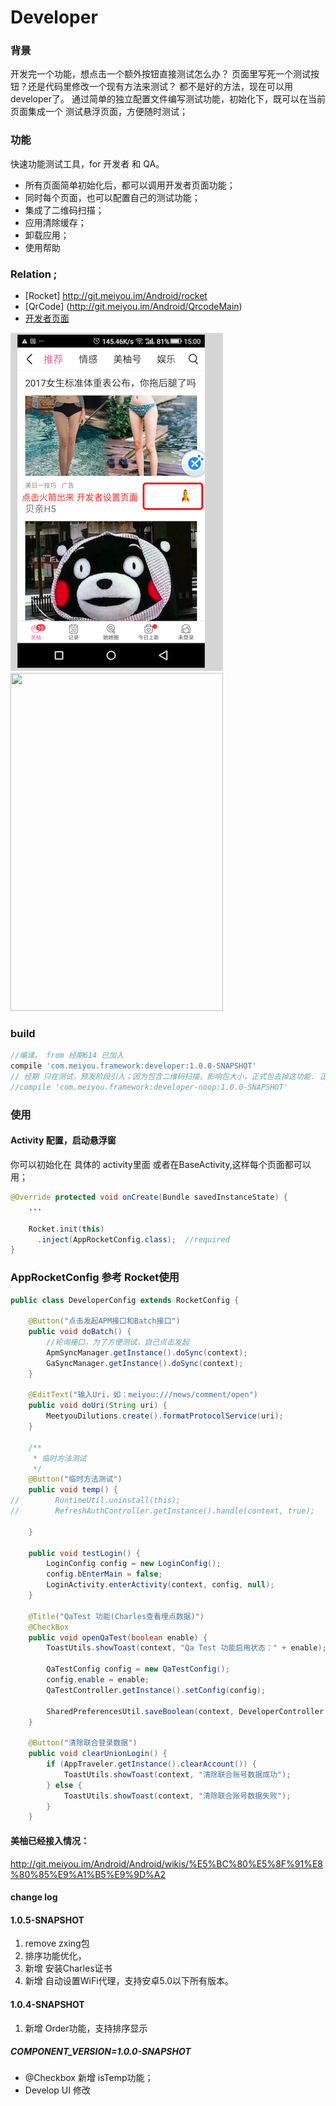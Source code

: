 # Developer

### 背景
  开发完一个功能，想点击一个额外按钮直接测试怎么办？ 页面里写死一个测试按钮？还是代码里修改一个现有方法来测试？ 都不是好的方法，现在可以用developer了。
  通过简单的独立配置文件编写测试功能，初始化下，既可以在当前页面集成一个 测试悬浮页面，方便随时测试；

### 功能
快速功能测试工具，for 开发者 和 QA。
- 所有页面简单初始化后，都可以调用开发者页面功能；
- 同时每个页面，也可以配置自己的测试功能；
- 集成了二维码扫描；
- 应用清除缓存；
- 卸载应用；
- 使用帮助

### Relation ;
-  [Rocket] http://git.meiyou.im/Android/rocket
-  [QrCode] (http://git.meiyou.im/Android/QrcodeMain)
- [开发者页面](http://git.meiyou.im/Android/Android/wikis/%E5%BC%80%E5%8F%91%E8%80%85%E9%A1%B5%E9%9D%A2)

![jietu2](images/QQ20170920-1.png)
<img src="http://git.meiyou.im/Android/developer/raw/master/images/device1.png" width="340" height="541">
### build 

```groovy
//编译。 from 经期614 已加入
compile 'com.meiyou.framework:developer:1.0.0-SNAPSHOT'
// 经期 只在测试，预发阶段引入；因为包含二维码扫描，影响包大小，正式包去掉这功能. 正式版本引用空包可以不影响包的大小
//compile 'com.meiyou.framework:developer-noop:1.0.0-SNAPSHOT'
```


### 使用

#### Activity 配置，启动悬浮窗 

你可以初始化在 具体的 activity里面 或者在BaseActivity,这样每个页面都可以用；

```java
@Override protected void onCreate(Bundle savedInstanceState) {
    ...

    Rocket.init(this)
      .inject(AppRocketConfig.class);  //required
}
```

### AppRocketConfig  参考 Rocket使用
```java
public class DeveloperConfig extends RocketConfig {
    
    @Button("点击发起APM接口和Batch接口")
    public void doBatch() {
        //轮询接口，为了方便测试，自己点击发起
        ApmSyncManager.getInstance().doSync(context);
        GaSyncManager.getInstance().doSync(context);
    }

    @EditText("输入Uri，如：meiyou:///news/comment/open")
    public void doUri(String uri) {
        MeetyouDilutions.create().formatProtocolService(uri);
    }

    /**
     * 临时方法测试
     */
    @Button("临时方法测试")
    public void temp() {
//        RuntimeUtil.uninstall(this);
//        RefreshAuthController.getInstance().handle(context, true);

    }

    public void testLogin() {
        LoginConfig config = new LoginConfig();
        config.bEnterMain = false;
        LoginActivity.enterActivity(context, config, null);
    }

    @Title("QaTest 功能(Charles查看埋点数据)")
    @CheckBox
    public void openQaTest(boolean enable) {
        ToastUtils.showToast(context, "Qa Test 功能启用状态：" + enable);

        QaTestConfig config = new QaTestConfig();
        config.enable = enable;
        QaTestController.getInstance().setConfig(config);

        SharedPreferencesUtil.saveBoolean(context, DeveloperController.key_qatest, enable);
    }

    @Button("清除联合登录数据")
    public void clearUnionLogin() {
        if (AppTraveler.getInstance().clearAccount()) {
            ToastUtils.showToast(context, "清除联合账号数据成功");
        } else {
            ToastUtils.showToast(context, "清除联合账号数据失败");
        }
    }
```
#### 美柚已经接入情况：
http://git.meiyou.im/Android/Android/wikis/%E5%BC%80%E5%8F%91%E8%80%85%E9%A1%B5%E9%9D%A2

#### change log
#### 1.0.5-SNAPSHOT
1. remove zxing包
2. 排序功能优化，
3. 新增 安装Charles证书
4. 新增 自动设置WiFi代理，支持安卓5.0以下所有版本。

#### 1.0.4-SNAPSHOT
1. 新增 Order功能，支持排序显示

##### COMPONENT_VERSION=1.0.0-SNAPSHOT
- @Checkbox 新增 isTemp功能； 
- Develop UI 修改



